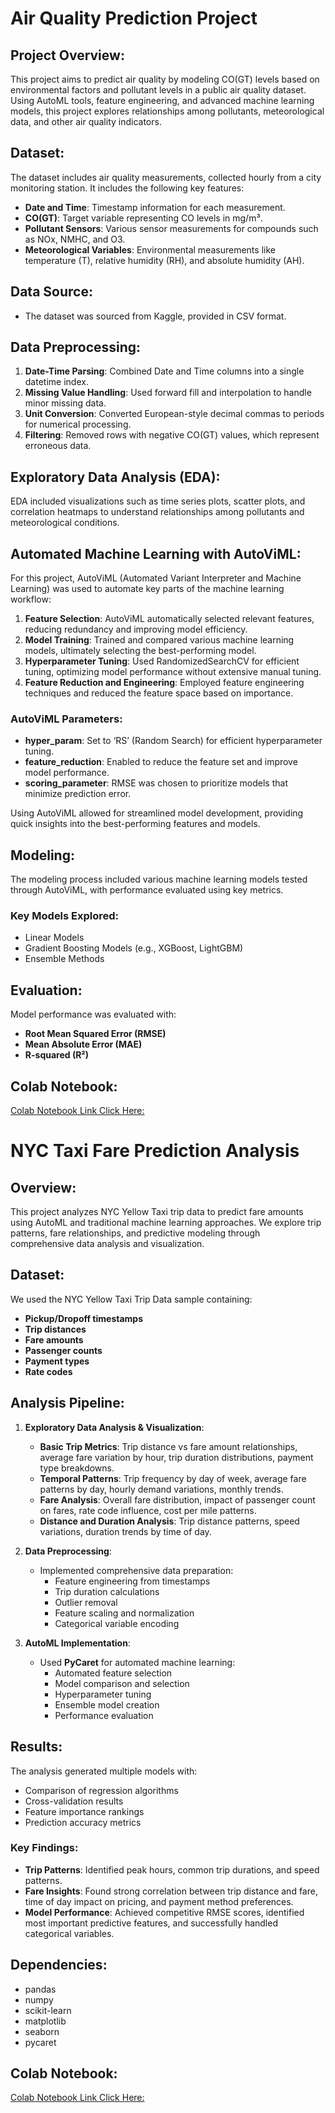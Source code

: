 
# Air Quality Prediction Project

## Project Overview:
This project aims to predict air quality by modeling CO(GT) levels based on environmental factors and pollutant levels in a public air quality dataset. Using AutoML tools, feature engineering, and advanced machine learning models, this project explores relationships among pollutants, meteorological data, and other air quality indicators.

## Dataset:
The dataset includes air quality measurements, collected hourly from a city monitoring station. It includes the following key features:
- **Date and Time**: Timestamp information for each measurement.
- **CO(GT)**: Target variable representing CO levels in mg/m³.
- **Pollutant Sensors**: Various sensor measurements for compounds such as NOx, NMHC, and O3.
- **Meteorological Variables**: Environmental measurements like temperature (T), relative humidity (RH), and absolute humidity (AH).

## Data Source:
- The dataset was sourced from Kaggle, provided in CSV format.

## Data Preprocessing:
1. **Date-Time Parsing**: Combined Date and Time columns into a single datetime index.
2. **Missing Value Handling**: Used forward fill and interpolation to handle minor missing data.
3. **Unit Conversion**: Converted European-style decimal commas to periods for numerical processing.
4. **Filtering**: Removed rows with negative CO(GT) values, which represent erroneous data.

## Exploratory Data Analysis (EDA):
EDA included visualizations such as time series plots, scatter plots, and correlation heatmaps to understand relationships among pollutants and meteorological conditions.

## Automated Machine Learning with AutoViML:
For this project, AutoViML (Automated Variant Interpreter and Machine Learning) was used to automate key parts of the machine learning workflow:
1. **Feature Selection**: AutoViML automatically selected relevant features, reducing redundancy and improving model efficiency.
2. **Model Training**: Trained and compared various machine learning models, ultimately selecting the best-performing model.
3. **Hyperparameter Tuning**: Used RandomizedSearchCV for efficient tuning, optimizing model performance without extensive manual tuning.
4. **Feature Reduction and Engineering**: Employed feature engineering techniques and reduced the feature space based on importance.

### AutoViML Parameters:
- **hyper_param**: Set to ‘RS’ (Random Search) for efficient hyperparameter tuning.
- **feature_reduction**: Enabled to reduce the feature set and improve model performance.
- **scoring_parameter**: RMSE was chosen to prioritize models that minimize prediction error.

Using AutoViML allowed for streamlined model development, providing quick insights into the best-performing features and models.

## Modeling:
The modeling process included various machine learning models tested through AutoViML, with performance evaluated using key metrics.

### Key Models Explored:
- Linear Models
- Gradient Boosting Models (e.g., XGBoost, LightGBM)
- Ensemble Methods

## Evaluation:
Model performance was evaluated with:
- **Root Mean Squared Error (RMSE)**
- **Mean Absolute Error (MAE)**
- **R-squared (R²)**

## Colab Notebook:
[Colab Notebook Link Click Here: ](https://github.com/subhashpolisetti/EDA-Timeseries-Tabular/blob/main/TimeSeries/Time_Series_Analysis_%26_Clustering_of_Air_Quality_Levels.ipynb)



# NYC Taxi Fare Prediction Analysis

## Overview:
This project analyzes NYC Yellow Taxi trip data to predict fare amounts using AutoML and traditional machine learning approaches. We explore trip patterns, fare relationships, and predictive modeling through comprehensive data analysis and visualization.

## Dataset:
We used the NYC Yellow Taxi Trip Data sample containing:
- **Pickup/Dropoff timestamps**
- **Trip distances**
- **Fare amounts**
- **Passenger counts**
- **Payment types**
- **Rate codes**

## Analysis Pipeline:
1. **Exploratory Data Analysis & Visualization**:
   - **Basic Trip Metrics**: Trip distance vs fare amount relationships, average fare variation by hour, trip duration distributions, payment type breakdowns.
   - **Temporal Patterns**: Trip frequency by day of week, average fare patterns by day, hourly demand variations, monthly trends.
   - **Fare Analysis**: Overall fare distribution, impact of passenger count on fares, rate code influence, cost per mile patterns.
   - **Distance and Duration Analysis**: Trip distance patterns, speed variations, duration trends by time of day.

2. **Data Preprocessing**:
   - Implemented comprehensive data preparation:
     - Feature engineering from timestamps
     - Trip duration calculations
     - Outlier removal
     - Feature scaling and normalization
     - Categorical variable encoding

3. **AutoML Implementation**:
   - Used **PyCaret** for automated machine learning:
     - Automated feature selection
     - Model comparison and selection
     - Hyperparameter tuning
     - Ensemble model creation
     - Performance evaluation

## Results:
The analysis generated multiple models with:
- Comparison of regression algorithms
- Cross-validation results
- Feature importance rankings
- Prediction accuracy metrics

### Key Findings:
- **Trip Patterns**: Identified peak hours, common trip durations, and speed patterns.
- **Fare Insights**: Found strong correlation between trip distance and fare, time of day impact on pricing, and payment method preferences.
- **Model Performance**: Achieved competitive RMSE scores, identified most important predictive features, and successfully handled categorical variables.

## Dependencies:
- pandas
- numpy
- scikit-learn
- matplotlib
- seaborn
- pycaret


## Colab Notebook:
[Colab Notebook Link Click Here: ](https://github.com/subhashpolisetti/EDA-Timeseries-Tabular/blob/main/Tabular%20diverse/ML_Workflow_for_Taxi_Fare_Prediction.ipynb)
